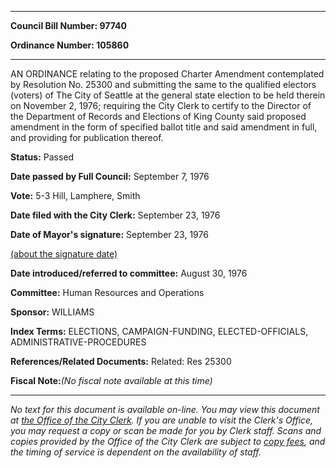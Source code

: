 

********

**Council Bill Number: 97740**
   
**Ordinance Number: 105860**
********

 AN ORDINANCE relating to the proposed Charter Amendment contemplated by Resolution No. 25300 and submitting the same to the qualified electors (voters) of The City of Seattle at the general state election to be held therein on November 2, 1976; requiring the City Clerk to certify to the Director of the Department of Records and Elections of King County said proposed amendment in the form of specified ballot title and said amendment in full, and providing for publication thereof.

**Status:** Passed
   
**Date passed by Full Council:** September 7, 1976
   
**Vote:** 5-3 Hill, Lamphere, Smith
   
**Date filed with the City Clerk:** September 23, 1976
   
**Date of Mayor's signature:** September 23, 1976
   
[(about the signature date)](/~public/approvaldate.htm)
   
   
   
**Date introduced/referred to committee:** August 30, 1976
   
**Committee:** Human Resources and Operations
   
**Sponsor:** WILLIAMS
   
   
**Index Terms:** ELECTIONS, CAMPAIGN-FUNDING, ELECTED-OFFICIALS, ADMINISTRATIVE-PROCEDURES

**References/Related Documents:** Related: Res 25300

**Fiscal Note:**_(No fiscal note available at this time)_
********

_No text for this document is available on-line. You may view this document at [the Office of the City Clerk](http://www.seattle.gov/leg/clerk/contactUs.htm). If you are unable to visit the Clerk's Office, you may request a copy or scan be made for you by Clerk staff. Scans and copies provided by the Office of the City Clerk are subject to [copy fees](http://clerk.seattle.gov/~public/clerkfees.htm), and the timing of service is dependent on the availability of staff._

